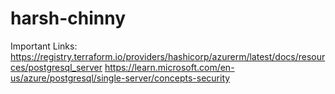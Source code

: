 # harsh-chinny

Important Links:
https://registry.terraform.io/providers/hashicorp/azurerm/latest/docs/resources/postgresql_server
https://learn.microsoft.com/en-us/azure/postgresql/single-server/concepts-security
